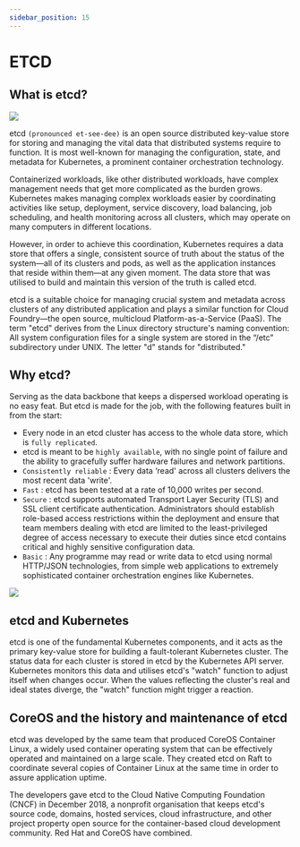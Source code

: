```yaml
---
sidebar_position: 15
---
```


# ETCD

## What is etcd?

<img src="https://github.com/mayankkuthar/Reference-Images/blob/main/etcd.png?raw=true"/>


etcd ```(pronounced et-see-dee)``` is an open source distributed key-value store for storing and managing the vital data that distributed systems require to function. It is most well-known for managing
the configuration, state, and metadata for Kubernetes, a prominent container orchestration technology.

Containerized workloads, like other distributed workloads, have complex management needs that get more complicated as the burden grows. Kubernetes makes managing complex workloads easier by coordinating activities like setup, deployment, service discovery, load balancing, 
job scheduling, and health monitoring across all clusters, which may operate on many computers in different locations.

However, in order to achieve this coordination, Kubernetes requires a data store that offers a single, consistent source of truth about the status of the system—all of its clusters and pods, as well as the application instances that reside within them—at any given moment.
The data store that was utilised to build and maintain this version of the truth is called etcd.

etcd is a suitable choice for managing crucial system and metadata across clusters of any distributed application and plays a similar function for Cloud Foundry—the open source, 
multicloud Platform-as-a-Service (PaaS). The term "etcd" derives from the Linux directory structure's naming convention: All system configuration files for a single system are 
stored in the “/etc” subdirectory under UNIX. The letter "d" stands for "distributed."

## Why etcd?

Serving as the data backbone that keeps a dispersed workload operating is no easy feat. But etcd is made for the job, with the following features built in from the start:

  - Every node in an etcd cluster has access to the whole data store, which is ```fully replicated```.
  - etcd is meant to be ```highly available```, with no single point of failure and the ability to gracefully suffer hardware failures and network partitions.
  - ```Consistently reliable``` : Every data ‘read' across all clusters delivers the most recent data 'write'.
  - ```Fast``` : etcd has been tested at a rate of 10,000 writes per second.
  - ```Secure``` : etcd supports automated Transport Layer Security (TLS) and SSL client certificate authentication. Administrators should establish role-based access restrictions within the deployment and ensure that team members dealing with etcd are limited to the least-privileged degree of access necessary to execute their duties since etcd contains critical and highly sensitive configuration data.
  - ```Basic``` : Any programme may read or write data to etcd using normal HTTP/JSON technologies, from simple web applications to extremely sophisticated container orchestration engines like Kubernetes.


<img src="https://github.com/mayankkuthar/Reference-Images/blob/main/etcd%20features.PNG?raw=true"/>


## etcd and Kubernetes

etcd is one of the fundamental Kubernetes components, and it acts as the primary key-value store for building a fault-tolerant Kubernetes cluster. The status data for each cluster is stored in etcd by the Kubernetes API server. Kubernetes monitors this data and utilises etcd's "watch" function to adjust itself when changes occur. When the values reflecting the cluster's real and ideal states diverge, 
the "watch" function might trigger a reaction.

## CoreOS and the history and maintenance of etcd

etcd was developed by the same team that produced CoreOS Container Linux, a widely used container operating system that can be effectively operated and maintained on a large scale. They created etcd on Raft to coordinate several copies of Container Linux at the same time in order to assure application uptime.

The developers gave etcd to the Cloud Native Computing Foundation (CNCF) in December 2018, a nonprofit organisation that keeps etcd's source code, domains, hosted services, cloud infrastructure, and other project property open source for the container-based cloud development community. Red Hat and CoreOS have combined.
